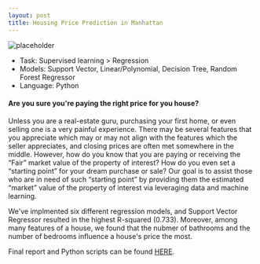 ```yaml
---
layout: post
title: Housing Price Prediction in Manhattan
---
```


![placeholder](https://sujeongcha.github.io/public/housingPrice.jpg "Photo by Brandon Jacoby on Unsplash")

<div class="message">
  <ul>
    <li> Task: Supervised learning > Regression </li>
    <li> Models: Support Vector, Linear/Polynomial, Decision Tree, Random Forest Regressor </li>
    <li> Language: Python </li> 
  </ul>
</div>

#### Are you sure you're paying the right price for you house?

Unless you are a real-estate guru, purchasing your first home, or even selling one is a very painful experience. There may be several features that you appreciate which may or may not align with the features which the seller appreciates, and closing prices are often met somewhere in the middle. However, how do you know that you are paying or receiving the “Fair” market value of the property of interest? How do you even set a “starting point” for your dream purchase or sale? Our goal is to assist those who are in need of such “starting point” by providing them the estimated “market” value of the property of interest via leveraging data and machine learning.

We've implmented six different regression models, and Support Vector Regressor resulted in the highest R-squared (0.733). Moreover, among many features of a house, we found that the nubmer of bathrooms and the number of bedrooms influence a house's price the most. 

Final report and Python scripts can be found <a href="https://github.com/sujeongcha/RGTM">HERE</a>.
